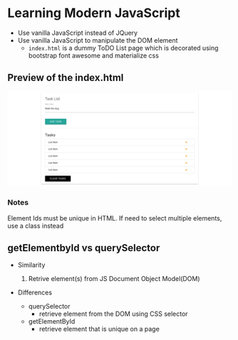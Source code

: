 # Learning Modern JavaScript

- Use vanilla JavaScript instead of JQuery
- Use vanilla JavaScript to manipulate the DOM element
    - `index.html` is a dummy ToDO List page which is decorated using bootstrap font awesome and materialize css

## Preview of the index.html
![index.html](./res/img/index_html_page.png)

### Notes
Element Ids must be unique in HTML. If need to select multiple elements, use a class instead

## getElementbyId vs querySelector
- Similarity
    1. Retrive element(s) from JS Document Object Model(DOM)

- Differences
    * querySelector
        - retrieve element from the DOM using CSS selector
    * getElementById 
        - retrieve element that is unique on a page